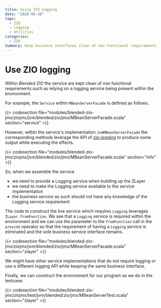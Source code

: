 ```yaml
---
title: Using ZIO Logging
date: "2020-09-28"
tags:
  - ZIO
  - Logging
  - Utilities
categories:
  - ZIO
Summary: Keep business interfaces clean of non-functional requirements such as loggin, but still allow to use them in service instances.
---
```


# Use ZIO logging

Within _Blended ZIO_ the service are kept clean of non functional requirements such as relying on a logging service being present within the environment.

For example, the `Service` within `MBeanServerFacade` is defined as follows.

{{< codesection file="modules/blended-zio-jmx/ziojmx/jvm/blended/zio/jmx/MBeanServerFacade.scala" section="service" >}}

However, within the service's implementation `JvmMBeanServerFacade` the corresponding methods leverage the API of [zio-logging](https://zio.github.io/zio-logging/) to produce some output while executing the effects.

{{< codesection file="modules/blended-zio-jmx/ziojmx/jvm/blended/zio/jmx/MBeanServerFacade.scala" section="info" >}}

So, when we assemble the service

* we need to provide a Logging service when building up the ZLayer
* we need to make the Logging service available to the service implementation
* the business service as such should not have any knowledge of the Logging service requirement

The code to construct the live service which requires `Logging` leverages `ZLayer.fromFunction`. We see that a `Logging` service is required within the environment and we can use the parameter to the `fromFunction` call in the `provide` operator so that the requirement of having a `Logging` service is eliminated and the sole business service interface remains.

{{< codesection file="modules/blended-zio-jmx/ziojmx/jvm/blended/zio/jmx/MBeanServerFacade.scala" section="zlayer" >}}

We might have other service implementations that do not require logging or use a different logging API while keeping the same business interface.

Finally, we can construct the environment for our program as we do in the testcase:

{{< codesection file="modules/blended-zio-jmx/ziojmx/test/jvm/blended/zio/jmx/MBeanServerTest.scala" section="zlayer" >}}



